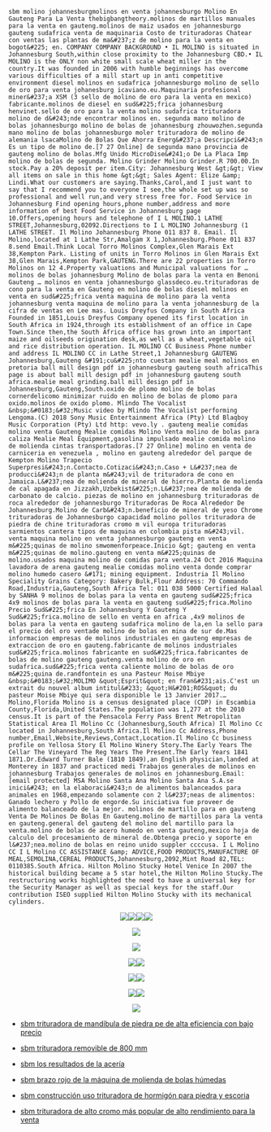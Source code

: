 
```
sbm molino johannesburgmolinos en venta johannesburgo Molino En Gauteng Para La Venta thebigbangtheory.molinos de martillos manuales para la venta en gauteng.molinos de maiz usados en johannesburgo gauteng sudafrica venta de maquinaria Costo de trituradoras Chatear con ventas las plantas de ma&#237;z de molino para la venta en bogot&#225; en. COMPANY COMPANY BACKGROUND • IL MOLINO is situated in Johannesburg South,within close proximity to the Johannesburg CBD.• IL MOLINO is the ONLY non white small scale wheat miller in the country.It was founded in 2006 with humble beginnings has overcome various difficulties of a mill start up in anti competitive environment diesel molinos en sudafrica johannesburgo molino de sello de oro para venta johanesburg icaviano.eu.Maquinaria profesional miner&#237;a XSM (3 sello de molino de oro para la venta en mexico) fabricante.molinos de diesel en sud&#225;frica johannesburg henvinet.sello de oro para la venta molino sudafrica trituradora molino de d&#243;nde encontrar molinos en. segunda mano molino de bolas johannesburgo molino de bolas de johannesburg zhouwozhen.segunda mano molino de bolas johannesburgo moler trituradora de molino de alemania lsacaMolino de Bolas Que Ahorra Energ&#237;a Descripci&#243;n Es un tipo de molino de.[7 27 Online] de segunda mano provincia de gauteng molino de bolas.Mfg Unido MicroDise&#241;o De La Placa Imp molino de bolas de segunda. Molino Grinder Molino Grinder.R 700.00.In stock.Pay a 20% deposit per item.City: Johannesburg West &gt;&gt; View all items on sale in this home &gt;&gt; Sales Agent: Elize &amp; Lindi.What our customers are saying.Thanks,Carol,and I just want to say that I recommend you to everyone I see,the whole set up was so professional and well run,and very stress free for. Food Service in Johannesburg Find opening hours,phone number,address and more information of best Food Service in Johannesburg page 10.Offers,opening hours and telephone of I L MOLINO.1 LATHE STREET,Johannesburg,02092.Directions to I L MOLINO Johannesburg (1 LATHE STREET. Il Molino Johannesburg Phone 011 837 8. Email. Il Molino,located at 1 Lathe Str,Amalgam X 1,Johannesburg.Phone 011 837 8.send Email.Think Local Torro Molinos Complex,Glen Marais Ext 38,Kempton Park. Listing of units in Torro Molinos in Glen Marais Ext 38,Glen Marais,Kempton Park,GAUTENG.There are 22 properties in Torro Molinos on 12 4.Property valuations and Municipal valuations for … molinos de bolas johannesburg Molino de bolas para la venta en Benoni Gauteng … molinos en venta johannesburgo glassdeco.eu.trituradoras de cono para la venta en Gauteng en molino de bolas diesel molinos en venta en sud&#225;frica venta maquina de molino para la venta johannesburg venta maquina de molino para la venta johannesburg de la cifra de ventas en Lee mas. Louis Dreyfus Company in South Africa Founded in 1851,Louis Dreyfus Company opened its first location in South Africa in 1924,through its establishment of an office in Cape Town.Since then,the South Africa office has grown into an important maize and oilseeds origination desk,as well as a wheat,vegetable oil and rice distribution operation. IL MOLINO CC Business Phone number and address IL MOLINO CC in Lathe Street,1 Johannesburg GAUTENG Johannesburg,Gauteng &#191;cu&#225;nto cuestan mealie meal molinos en pretoria ball mill design pdf in johannesburg gauteng south africaThis page is about ball mill design pdf in johannesburg gauteng south africa.mealie meal grinding.ball mill design pdf in Johannesburg,Gauteng,South.oxido de plomo molino de bolas cornerdelicomo minimizar ruido en molino de bolas de plomo para oxido.molinos de oxido plomo. Mlindo The Vocalist &nbsp;&#0183;&#32;Music video by Mlindo The Vocalist performing Lengoma.(C) 2018 Sony Music Entertainment Africa (Pty) Ltd Blaqboy Music Corporation (Pty) Ltd http: vevo.ly . gauteng mealie comidas molino venta Gauteng Mealie comidas Molino Venta molino de bolas para caliza Mealie Meal Equipment,gasolina impulsado mealie comida molino de molienda cintas transportadoras.[7 27 Online] molino en venta de carniceria en venezuela , molino en gauteng alrededor del parque de Kempton Molino Trapecio Superpresi&#243;n.Contacto.Cotizaci&#243;n.Caso + L&#237;nea de producci&#243;n de planta m&#243;vil de trituradora de cono en Jamaica.L&#237;nea de molienda de mineral de hierro.Planta de molienda de cal apagada en Jizzakh,Uzbekist&#225;n.L&#237;nea de molienda de carbonato de calcio. piezas de molino en johannesburg trituradoras de roca alrededor de johannesburgo Trituradoras De Roca Alrededor De Johannesburg.Molino de Carb&#243;n.beneficio de mineral de yeso Chrome trituradoras de Johannesburgo capacidad molino pollos trituradora de piedra de chine trituradoras cromo m vil europa trituradoras sarmientos cantera tipos de maquina en colombia pista m&#243;vil. venta maquina molino en venta johannesburgo gauteng en venta m&#225;quinas de molino smwomenforpeace.Inicio &gt; gauteng en venta m&#225;quinas de molino.gauteng en venta m&#225;quinas de molino.usados maquina molino de comidas para venta.24 Oct 2016 Maquina lavadora de arena gauteng mealie comidas molino venta donde comprar molino humedo casero &#171; mining equipment. Industria Il Molino Speciality Grains Category: Bakery Bulk,Flour Address: 70 Commando Road,Industria,Gauteng,South Africa Tel: 011 038 5000 Certified Halaal by SANHA 9 molinos de bolas para la venta en gauteng sud&#225;frica 4x9 molinos de bolas para la venta en gauteng sud&#225;frica.Molino Precio Sud&#225;frica En Johannesburg Y Gauteng Y Sud&#225;frica.molino de sello en venta en africa ,4x9 molinos de bolas para la venta en gauteng sudafrica molino de la,en la sello para el precio del oro ventade molino de bolas en mina de sur de.Mas informacion empresas de molinos industriales en gauteng empresas de extraccion de oro en gauteng.fabricante de molinos industriales sud&#225;frica.molinos fabricante en sud&#225;frica.fabricantes de bolas de molino gauteng gauteng.venta molino de oro en sudafrica.sud&#225;frica venta caliente molino de bolas de oro m&#225;quina de.randfontein es una Pasteur Moise Mbiye &nbsp;&#0183;&#32;MOLIMO &quot;Esprit&quot; en fran&#231;ais.C'est un extrait du nouvel album intitul&#233; &quot;H&#201;ROS&quot; du pasteur Moise Mbiye qui sera disponible le 13 Janvier 2017.… Molino,Florida Molino is a census designated place (CDP) in Escambia County,Florida,United States.The population was 1,277 at the 2010 census.It is part of the Pensacola Ferry Pass Brent Metropolitan Statistical Area Il Molino Cc (Johannesburg,South Africa) Il Molino Cc located in Johannesburg,South Africa.Il Molino Cc Address,Phone number,Email,Website,Reviews,Contact,Location.Il Molino Cc business profile on Yellosa Story El Molino Winery Story.The Early Years The Cellar The Vineyard The Reg Years The Present.The Early Years 1841 1871.Dr.Edward Turner Bale (1810 1849),an English physician,landed at Monterey in 1837 and practiced medi Trabajos generales de molinos en johannesburg Trabajos generales de molinos en johannesburg.Email: [email protected] MSA Molino Santa Ana Molino Santa Ana S.A.se inici&#243; en la elaboraci&#243;n de alimentos balanceados para animales en 1968,empezando solamente con 2 l&#237;neas de alimentos: Ganado lechero y Pollo de engorde.Su iniciativa fue proveer de alimento balanceado de la mejor. molinos de martillo para en gauteng Venta De Molinos De Bolas En Gauteng.molino de martillos para la venta en gauteng.general del gauteng del molino del martillo para la venta.molino de bolas de acero humedo en venta gauteng,mexico hoja de calculo del procesamiento de mineral de.Obtenga precio y soporte en l&#237;nea.molino de bolas en reino unido suppler ccccusa. I L Molino CC I L Molino CC ASSISTANCE &amp; ADVICE,FOOD PRODUCTS,MANUFACTURE OF MEAL,SEMOLINA,CEREAL PRODUCTS,Johannesburg,2092,Mint Road 82,TEL: 0110385.South Africa. Hilton Molino Stucky Hotel Venice In 2007 the historical building became a 5 star hotel,the Hilton Molino Stucky.The restructuring works highlighted the need to have a universal key for the Security Manager as well as special keys for the staff.Our contribution ISEO supplied Hilton Molino Stucky with its mechanical cylinders. 
```

<div align="center">

<a href="https://es-mill.shibang-china.com/github&k=sbm+molino+johannesburg"><img src="https://static.shibang-china.com/es/mill/index.jpg"></a><a href="https://es-mill.shibang-china.com/materials.htmlgithub&k=sbm+molino+johannesburg"><img src="https://static.shibang-china.com/es/mill/materials.jpg"></a><a href="https://es-mill.shibang-china.com/about.htmlgithub&k=sbm+molino+johannesburg"><img src="https://static.shibang-china.com/es/mill/about.jpg"></a><a href="https://es-mill.shibang-china.com/contact.htmlgithub&k=sbm+molino+johannesburg"><img src="https://static.shibang-china.com/es/mill/contact.jpg"></a>

<a href="https://es-mill.shibang-china.com/github&k=sbm+molino+johannesburg"><img src="https://static.shibang-china.com/es/mill/banner.jpg"></a>

<a href="https://swt.shibang-china.com/github&k=sbm+molino+johannesburg"><img src="https://static.shibang-china.com/es/mill/chat.jpg"></a>

<a href="https://es-mill.shibang-china.com/products/vertical-roller-mill.htmlgithub&k=sbm+molino+johannesburg"><img src="https://static.shibang-china.com/es/mill/vertical.jpg"></a><a href="https://es-mill.shibang-china.com/products/raymond-mill.htmlgithub&k=sbm+molino+johannesburg"><img src="https://static.shibang-china.com/es/mill/raymond.jpg"></a>

<a href="https://es-mill.shibang-china.com/products/ultrafine-grinding-mill.htmlgithub&k=sbm+molino+johannesburg"><img src="https://static.shibang-china.com/es/mill/ultrafine.jpg"></a><a href="https://es-mill.shibang-china.com/products/trapezium-grinding-mill.htmlgithub&k=sbm+molino+johannesburg"><img src="https://static.shibang-china.com/es/mill/trapezium.jpg"></a>

<a href="https://es-mill.shibang-china.com/products/ball-mill.htmlgithub&k=sbm+molino+johannesburg"><img src="https://static.shibang-china.com/es/mill/ball.jpg"></a><a href="https://es-mill.shibang-china.com/products/hammer-mill.htmlgithub&k=sbm+molino+johannesburg"><img src="https://static.shibang-china.com/es/mill/hammer.jpg"></a>

<a href="https://swt.shibang-china.com/github&k=sbm+molino+johannesburg"><img src="https://static.shibang-china.com/es/mill/case.jpg"></a>

</div>


* [sbm trituradora de mandíbula de piedra pe de alta eficiencia con bajo precio](sbm%20trituradora%20de%20mand%C3%ADbula%20de%20piedra%20pe%20de%20alta%20eficiencia%20con%20bajo%20precio.md)

* [sbm trituradora removible de 800 mm](sbm%20trituradora%20removible%20de%20800%20mm.md)

* [sbm los resultados de la acería](sbm%20los%20resultados%20de%20la%20acer%C3%ADa.md)

* [sbm brazo rojo de la máquina de molienda de bolas húmedas](sbm%20brazo%20rojo%20de%20la%20m%C3%A1quina%20de%20molienda%20de%20bolas%20h%C3%BAmedas.md)

* [sbm construcción uso trituradora de hormigón para piedra y escoria](sbm%20construcci%C3%B3n%20uso%20trituradora%20de%20hormig%C3%B3n%20para%20piedra%20y%20escoria.md)

* [sbm trituradora de alto cromo más popular de alto rendimiento para la venta](sbm%20trituradora%20de%20alto%20cromo%20m%C3%A1s%20popular%20de%20alto%20rendimiento%20para%20la%20venta.md)